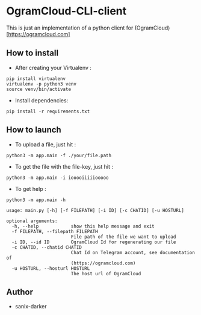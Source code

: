 # OgramCloud-CLI-client

This is just an implementation of a python client for (OgramCloud)[https://ogramcloud.com]

## How to install

- After creating your Virtualenv :
```shell
pip install virtualenv
virtualenv -p python3 venv
source venv/bin/activate
```

- Install dependencies:
```shell
pip install -r requirements.txt
```

## How to launch

- To upload a file, just hit :
```shell
python3 -m app.main -f ./your/file.path
```

- To get the file with the file-key, just hit :
```shell
python3 -m app.main -i iooooiiiiiooooo
```

- To get help :
```shell
python3 -m app.main -h

usage: main.py [-h] [-f FILEPATH] [-i ID] [-c CHATID] [-u HOSTURL]

optional arguments:
  -h, --help            show this help message and exit
  -f FILEPATH, --filepath FILEPATH
                        File path of the file we want to upload
  -i ID, --id ID        OgramCloud Id for regenerating our file
  -c CHATID, --chatid CHATID
                        Chat Id on Telegram account, see documentation of
                        (https://ogramcloud.com)
  -u HOSTURL, --hosturl HOSTURL
                        The host url of OgramCloud
```

## Author

- sanix-darker
